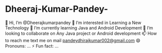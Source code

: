 # Dheeraj-Kumar-Pandey-
👋 Hi, I’m @Dheerajkumarpandey 👀 I’m interested in Learning a New Technology 🌱 I’m currently learning Java and Android Development 💞️ I’m looking to collaborate on Any Java project or Android development 📫 How to reach me text me on mail pandeydhirajkumar002@gmail.com 😄 Pronouns: ... ⚡ Fun fact: ...
